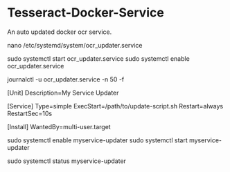 # Tesseract-Docker-Service
An auto updated docker ocr service. 

nano /etc/systemd/system/ocr_updater.service

sudo systemctl start ocr_updater.service
sudo systemctl enable ocr_updater.service

journalctl -u ocr_updater.service -n 50 -f

[Unit]
Description=My Service Updater

[Service]
Type=simple
ExecStart=/path/to/update-script.sh
Restart=always
RestartSec=10s

[Install]
WantedBy=multi-user.target


sudo systemctl enable myservice-updater
sudo systemctl start myservice-updater

sudo systemctl status myservice-updater

